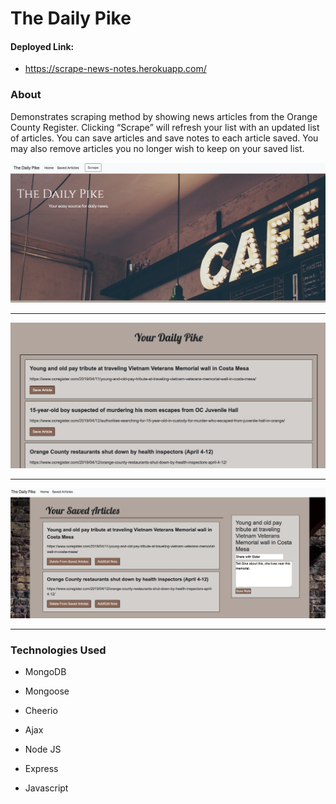 

#  The Daily Pike 

#### Deployed Link:
* https://scrape-news-notes.herokuapp.com/

### About

Demonstrates scraping method by showing news articles from the Orange County Register. Clicking “Scrape” will refresh your list with an updated list of articles. You can save articles and save notes to each article saved. You may also remove articles you no longer wish to keep on your saved list. 

<p align="center"><img src="./public/images/ScrapeScrnSht1.png" alt=“Scrape Preview Top” width="675"></p>

***

<p align="center"><img src="./public/images/ScrapeScrnSht2.png" alt=“Scrape Preview Top” width="675"></p>

***

<p align="center"><img src="./public/images/ScrapeScrnSht3.png" alt=“Scrape Preview Top” width="675"></p>

***

### Technologies Used

* MongoDB

* Mongoose

* Cheerio

* Ajax

* Node JS

* Express

* Javascript

